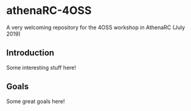 # athenaRC-4OSS
A very welcoming repository for the 4OSS workshop in AthenaRC (July 2019)

## Introduction

Some interesting stuff here!

## Goals

Some great goals here!

